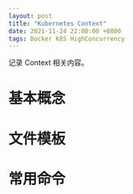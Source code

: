 ```yaml
---
layout: post
title: "Kubernetes Context"
date: 2021-11-24 22:00:00 +0800
tags: Docker K8S HighConcurrency
---
```


记录 Context 相关内容。

# 基本概念

# 文件模板

# 常用命令
